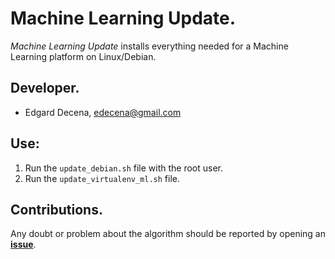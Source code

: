 # Machine Learning Update.

*Machine Learning Update* installs everything needed for a Machine Learning platform on Linux/Debian.


## Developer.

* Edgard Decena, edecena@gmail.com

## Use:

1. Run the ```update_debian.sh``` file with the root user.
1. Run the ```update_virtualenv_ml.sh``` file.

## Contributions.

Any doubt or problem about the algorithm should be reported by opening an [**issue**](https://github.com/ejdecena/machine_learning_update/issues).